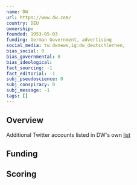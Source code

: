 ```yaml
---
name: DW
url: https://www.dw.com/
country: DEU
ownership:
founded: 1953-05-03
funding: German Government, advertising
social_media: tw:dwnews,ig:dw_deutschlernen,
bias_social: 0
bias_governmental: 0
bias_ideological:
fact_sourcing: -1
fact_editorial: -1
subj_pseudoscience: 0
subj_conspiracy: 0
subj_message: -1
tags: []
---
```


## Overview

Additional Twitter accounts listed in DW's own [list](https://twitter.com/i/lists/1232638662917095424)

## Funding

## Scoring
